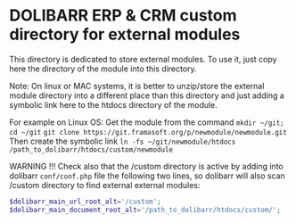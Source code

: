 # DOLIBARR ERP & CRM custom directory for external modules

This directory is dedicated to store external modules.
To use it, just copy here the directory of the module into this directory.

Note: On linux or MAC systems, it is better to unzip/store the external module directory into
a different place than this directory and just adding a symbolic link here to the htdocs directory
of the module.

For example on Linux OS: Get the module from the command
`mkdir ~/git; cd ~/git`
`git clone https://git.framasoft.org/p/newmodule/newmodule.git`
Then create the symbolic link
`ln -fs ~/git/newmodule/htdocs /path_to_dolibarr/htdocs/custom/newmodule`

WARNING !!!
Check also that the /custom directory is active by adding into dolibarr `conf/conf.php` file the following
two lines, so dolibarr will also scan /custom directory to find external external modules:

```php
$dolibarr_main_url_root_alt='/custom';
$dolibarr_main_document_root_alt='/path_to_dolibarr/htdocs/custom/';
```
